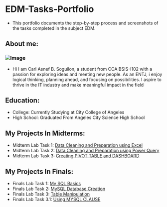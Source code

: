 # EDM-Tasks-Portfolio
- This portfolio documents the step-by-step process and screenshots of the tasks completed in the subject EDM.
  

## About me:
### ![Image](https://github.com/user-attachments/assets/9a3f15b3-c8ad-49f8-9366-5c7ac62bdc5c)
- Hi I am Carl Asnef B. Soguilon, a student from CCA BSIS-I102 with a passion for exploring ideas and meeting new people. As an ENTJ, i enjoy logical thinking, planning ahead, and focusing on possibilities. I aspire to thrive in the IT industry and make meaningful impact in the field

  
## Education:
- College: Currently Studying at City College of Angeles
- High School: Graduated From Angeles City Science High School


## My Projects In Midterms:
- Midterm Lab Task 1: [Data Cleaning and Preparation using Excel](https://soguilon.github.io/Midterm-Lab-Tasks-1/)
- Midterm Lab Task 2: [Data Cleaning and Preparation using Power Query](https://soguilon.github.io/Midterm-Lab-Tasks-2/)
- Midterm Lab Task 3: [Creating PIVOT TABLE and DASHBOARD](https://soguilon.github.io/Midterm-Lab-Task-3/)

## My Projects In Finals:
- Finals Lab Task 1: [My SQL Basics](https://soguilon.github.io/Finals-Lab-Task-1/)
- Finals Lab Task 2: [MySQL Database Creation](https://soguilon.github.io/Finals-Lab-Task-2/)
- Finals Lab Task 3: [Table Manipulation](https://soguilon.github.io/Finals-Lab-Task-3/)
- Finals Lab Task 3.1: [Using MYSQL CLAUSE](https://soguilon.github.io/Finals-Lab-Task-3.1/)
